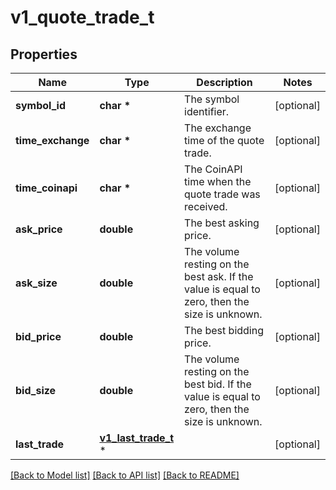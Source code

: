 # v1_quote_trade_t

## Properties
Name | Type | Description | Notes
------------ | ------------- | ------------- | -------------
**symbol_id** | **char \*** | The symbol identifier. | [optional] 
**time_exchange** | **char \*** | The exchange time of the quote trade. | [optional] 
**time_coinapi** | **char \*** | The CoinAPI time when the quote trade was received. | [optional] 
**ask_price** | **double** | The best asking price. | [optional] 
**ask_size** | **double** | The volume resting on the best ask. If the value is equal to zero, then the size is unknown. | [optional] 
**bid_price** | **double** | The best bidding price. | [optional] 
**bid_size** | **double** | The volume resting on the best bid. If the value is equal to zero, then the size is unknown. | [optional] 
**last_trade** | [**v1_last_trade_t**](v1_last_trade.md) \* |  | [optional] 

[[Back to Model list]](../README.md#documentation-for-models) [[Back to API list]](../README.md#documentation-for-api-endpoints) [[Back to README]](../README.md)


